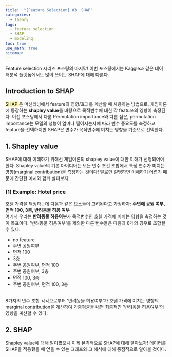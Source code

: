 ```yaml
---
title:  "[Feature Selection] #3. SHAP"
categories:
  - theory
tags:
  - feature selection
  - SHAP
  - modeling
toc: true
use_math: true
sitemap: 
---
```


Feature selection 시리즈 포스팅의 마지막! 이번 포스팅에서는 Kaggle과 같은 데이터분석 플랫폼에서도 많이 쓰이는 SHAP에 대해 다룬다.

## Introduction to SHAP
<mark style='background-color: #fff5b1'> SHAP </mark>은 머신러닝에서 feature의 영향/효과를 계산할 때 사용하는 방법으로, 게임이론에 등장하는 **shapley value**를 바탕으로 목적변수에 대한 각 feature의 영향이 측정된다. 이전 포스팅에서 다룬 Permutation importance와 다른 점은, permutation importance는 모델의 성능이 얼마나 떨어지는지에 따라 변수 중요도를 측정하고 feature을 선택하지만 SHAP은 변수가 목적변수에 미치는 영향을 기준으로 선택한다.


## 1. Shapley value
SHAP에 대해 이해하기 위해선 게임이론의 shapley value에 대한 이해가 선행되어야 한다. Shapley value의 기본 아이디어는 모든 변수 조건 조합에서 특정 변수가 미치는 영향(marginal contribution)을 측정하는 것이다! 말로만 설명하면 이해하기 어렵기 때문에 간단한 예시와 함께 살펴보자.
<br>
### (1) Example: Hotel price
호텔 가격을 책정하는데 다음과 같은 요소들이 고려된다고 가정하자: **주변에 공원 여부, 면적 100, 3층, 반려동물 허용 여부** <br>
여기서 우리는 **반려동물 허용여부**가 목적변수인 호텔 가격에 미치는 영향을 측정하는 것이 목표이다. '반려동물 허용여부'를 제외한 다른 변수들은 다음과 8개의 경우로 조합될 수 있다.
 + no feature
 + 주변 공원여부
 + 면적 100
 + 3층
 + 주변 공원여부, 면적 100
 + 주변 공원여부, 3층
 + 면적 100, 3층
 + 주변 공원여부, 면적 100, 3층

<br>
8가지의 변수 조합 각각으로부터 '반려동물 허용여부'가 호텔 가격에 미치는 영향의 marginal contribution을 계산하여 가중평균을 내면 최종적인 '반려동물 허용여부'의 영향을 계산할 수 있다.


## 2. SHAP
Shapley value에 대해 알아봤으니 이제 본격적으로 SHAP에 대해 알아보자! 데이터를 SHAP을 적용했을 때 얻을 수 있는 그래프와 그 해석에 대해 중점적으로 알아볼 것이다.


